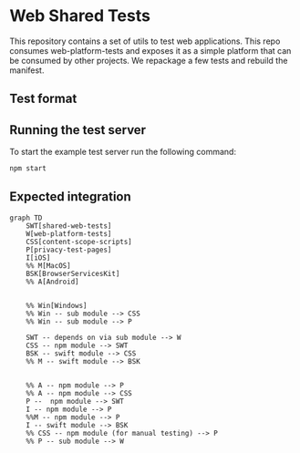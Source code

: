 # Web Shared Tests

This repository contains a set of utils to test web applications.
This repo consumes web-platform-tests and exposes it as a simple platform that can be consumed by other projects.
We repackage a few tests and rebuild the manifest.

## Test format


## Running the test server

To start the example test server run the following command:

```bash
npm start
```

## Expected integration

```mermaid
graph TD
    SWT[shared-web-tests]
    W[web-platform-tests]
    CSS[content-scope-scripts]
    P[privacy-test-pages]
    I[iOS]
    %% M[MacOS]
    BSK[BrowserServicesKit]
    %% A[Android]


    %% Win[Windows]
    %% Win -- sub module --> CSS
    %% Win -- sub module --> P

    SWT -- depends on via sub module --> W
    CSS -- npm module --> SWT
    BSK -- swift module --> CSS
    %% M -- swift module --> BSK


    %% A -- npm module --> P
    %% A -- npm module --> CSS
    P --  npm module --> SWT
    I -- npm module --> P
    %%M -- npm module --> P
    I -- swift module --> BSK
    %% CSS -- npm module (for manual testing) --> P
    %% P -- sub module --> W
```